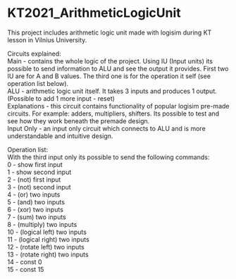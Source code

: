 # KT2021_ArithmeticLogicUnit
This project includes arithmetic logic unit made with logisim during KT lesson in Vilnius University.

Circuits explained: <br>
Main - contains the whole logic of the project. Using IU (Input units) its possible to send information to ALU and see the output it provides. First two IU are for A and B values. The third one is for the operation it self (see operation list below). <br>
ALU - arithmetic logic unit itself. It takes 3 inputs and produces 1 output. (Possible to add 1 more input - reset) <br>
Explanations - this circuit contains functionality of popular logisim pre-made circuits. For example: adders, multipliers, shifters. Its possible to test and see how they work beneath the premade design. <br>
Input Only - an input only circuit which connects to ALU and is more understandable and intuitive design. <br>


Operation list: <br>
With the third input only its possible to send the following commands: <br>
0 - show first input <br>
1 - show second input <br>
2 - (not) first input <br>
3 - (not) second input <br>
4 - (or) two inputs <br>
5 - (and) two inputs <br>
6 - (xor) two inputs <br>
7 - (sum) two inputs <br>
8 - (multiply) two inputs <br>
10 - (logical left) two inputs <br>
11 - (logical right) two inputs <br>
12 - (rotate left) two inputs <br>
13 - (rotate right) two inputs <br>
14 - const 0 <br>
15 - const 15 <br>
